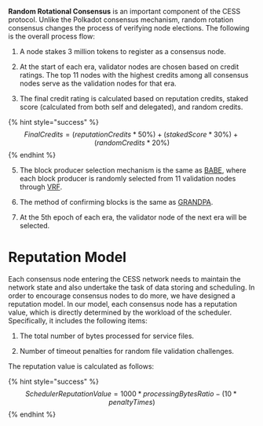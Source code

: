 **Random Rotational Consensus** is an important component of the CESS protocol. Unlike the Polkadot consensus mechanism, random rotation consensus changes the process of verifying node elections. The following is the overall process flow:

1. A node stakes 3 million tokens to register as a consensus node.

2. At the start of each era, validator nodes are chosen based on credit ratings. The top 11 nodes with the highest credits among all consensus nodes serve as the validation nodes for that era.

3. The final credit rating is calculated based on reputation credits, staked score (calculated from both self and delegated), and random credits.

{% hint style="success" %}
$$
Final Credits = (reputation Credits * 50\%) + (staked Score * 30\%) + (random Credits * 20\%)
$$
{% endhint %}

5. The block producer selection mechanism is the same as [BABE](https://wiki.polkadot.network/docs/learn-consensus#block-production-babe), where each block producer is randomly selected from 11 validation nodes through [VRF](https://doc.cess.network/ref/in-depth-feat/vrf).

6. The method of confirming blocks is the same as [GRANDPA](https://wiki.polkadot.network/docs/learn-consensus#finality-gadget-grandpa).

7. At the 5th epoch of each era, the validator node of the next era will be selected.

# Reputation Model

Each consensus node entering the CESS network needs to maintain the network state and also undertake the task of data storing and scheduling. In order to encourage consensus nodes to do more, we have designed a reputation model. In our model, each consensus node has a reputation value, which is directly determined by the workload of the scheduler. Specifically, it includes the following items:

1. The total number of bytes processed for service files.

2. Number of timeout penalties for random file validation challenges.

The reputation value is calculated as follows:

{% hint style="success" %}
$$
Scheduler Reputation Value = 1000 * processing Bytes Ratio - (10 * penalty Times)
$$
{% endhint %}
